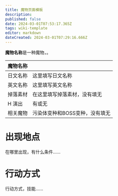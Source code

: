 ```yaml
---
title: 魔物页面模板
description: 
published: false
date: 2024-03-01T07:53:17.365Z
tags: wiki-template
editor: markdown
dateCreated: 2024-03-01T07:29:16.666Z
---
```


**魔物名称**是一种<!-- 普通？污染体变种？BOSS？ -->魔物，<!-- 这里进行简要描述，描述其特征 -->。

<!-- 在这里放置图像 -->

| 魔物名称 ||
| - | - |
| 日文名称 | <span lang="ja">这里填写日文名称</span> |
| 英文名称 | 这里填写英文名称 |
| 掉落素材 | 在这里填写掉落素材，没有填无 |
| H 演出 | 有或无 |
| 相关魔物 | 污染体变种和BOSS变种，没有填无 |

# 出现地点

在哪里出现，有什么条件......

# 行动方式

行动方式，技能......

<!-- 根据需要自行增删章节 -->